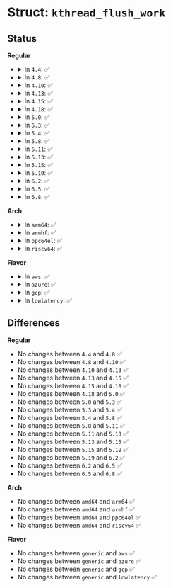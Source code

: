 # Struct: <code>kthread_flush_work</code>

## Status
<b>Regular</b>
<ul>
<li>
<details>
<summary>In <code>4.4</code>: ✅</summary>

```c
struct kthread_flush_work {
    struct kthread_work work;
    struct completion done;
};
```
</details>
</li>
<li>
<details>
<summary>In <code>4.8</code>: ✅</summary>

```c
struct kthread_flush_work {
    struct kthread_work work;
    struct completion done;
};
```
</details>
</li>
<li>
<details>
<summary>In <code>4.10</code>: ✅</summary>

```c
struct kthread_flush_work {
    struct kthread_work work;
    struct completion done;
};
```
</details>
</li>
<li>
<details>
<summary>In <code>4.13</code>: ✅</summary>

```c
struct kthread_flush_work {
    struct kthread_work work;
    struct completion done;
};
```
</details>
</li>
<li>
<details>
<summary>In <code>4.15</code>: ✅</summary>

```c
struct kthread_flush_work {
    struct kthread_work work;
    struct completion done;
};
```
</details>
</li>
<li>
<details>
<summary>In <code>4.18</code>: ✅</summary>

```c
struct kthread_flush_work {
    struct kthread_work work;
    struct completion done;
};
```
</details>
</li>
<li>
<details>
<summary>In <code>5.0</code>: ✅</summary>

```c
struct kthread_flush_work {
    struct kthread_work work;
    struct completion done;
};
```
</details>
</li>
<li>
<details>
<summary>In <code>5.3</code>: ✅</summary>

```c
struct kthread_flush_work {
    struct kthread_work work;
    struct completion done;
};
```
</details>
</li>
<li>
<details>
<summary>In <code>5.4</code>: ✅</summary>

```c
struct kthread_flush_work {
    struct kthread_work work;
    struct completion done;
};
```
</details>
</li>
<li>
<details>
<summary>In <code>5.8</code>: ✅</summary>

```c
struct kthread_flush_work {
    struct kthread_work work;
    struct completion done;
};
```
</details>
</li>
<li>
<details>
<summary>In <code>5.11</code>: ✅</summary>

```c
struct kthread_flush_work {
    struct kthread_work work;
    struct completion done;
};
```
</details>
</li>
<li>
<details>
<summary>In <code>5.13</code>: ✅</summary>

```c
struct kthread_flush_work {
    struct kthread_work work;
    struct completion done;
};
```
</details>
</li>
<li>
<details>
<summary>In <code>5.15</code>: ✅</summary>

```c
struct kthread_flush_work {
    struct kthread_work work;
    struct completion done;
};
```
</details>
</li>
<li>
<details>
<summary>In <code>5.19</code>: ✅</summary>

```c
struct kthread_flush_work {
    struct kthread_work work;
    struct completion done;
};
```
</details>
</li>
<li>
<details>
<summary>In <code>6.2</code>: ✅</summary>

```c
struct kthread_flush_work {
    struct kthread_work work;
    struct completion done;
};
```
</details>
</li>
<li>
<details>
<summary>In <code>6.5</code>: ✅</summary>

```c
struct kthread_flush_work {
    struct kthread_work work;
    struct completion done;
};
```
</details>
</li>
<li>
<details>
<summary>In <code>6.8</code>: ✅</summary>

```c
struct kthread_flush_work {
    struct kthread_work work;
    struct completion done;
};
```
</details>
</li>
</ul>
<b>Arch</b>
<ul>
<li>
<details>
<summary>In <code>arm64</code>: ✅</summary>

```c
struct kthread_flush_work {
    struct kthread_work work;
    struct completion done;
};
```
</details>
</li>
<li>
<details>
<summary>In <code>armhf</code>: ✅</summary>

```c
struct kthread_flush_work {
    struct kthread_work work;
    struct completion done;
};
```
</details>
</li>
<li>
<details>
<summary>In <code>ppc64el</code>: ✅</summary>

```c
struct kthread_flush_work {
    struct kthread_work work;
    struct completion done;
};
```
</details>
</li>
<li>
<details>
<summary>In <code>riscv64</code>: ✅</summary>

```c
struct kthread_flush_work {
    struct kthread_work work;
    struct completion done;
};
```
</details>
</li>
</ul>
<b>Flavor</b>
<ul>
<li>
<details>
<summary>In <code>aws</code>: ✅</summary>

```c
struct kthread_flush_work {
    struct kthread_work work;
    struct completion done;
};
```
</details>
</li>
<li>
<details>
<summary>In <code>azure</code>: ✅</summary>

```c
struct kthread_flush_work {
    struct kthread_work work;
    struct completion done;
};
```
</details>
</li>
<li>
<details>
<summary>In <code>gcp</code>: ✅</summary>

```c
struct kthread_flush_work {
    struct kthread_work work;
    struct completion done;
};
```
</details>
</li>
<li>
<details>
<summary>In <code>lowlatency</code>: ✅</summary>

```c
struct kthread_flush_work {
    struct kthread_work work;
    struct completion done;
};
```
</details>
</li>
</ul>

## Differences
<b>Regular</b>
<ul>
<li>
No changes between <code>4.4</code> and <code>4.8</code> ✅
</li>
<li>
No changes between <code>4.8</code> and <code>4.10</code> ✅
</li>
<li>
No changes between <code>4.10</code> and <code>4.13</code> ✅
</li>
<li>
No changes between <code>4.13</code> and <code>4.15</code> ✅
</li>
<li>
No changes between <code>4.15</code> and <code>4.18</code> ✅
</li>
<li>
No changes between <code>4.18</code> and <code>5.0</code> ✅
</li>
<li>
No changes between <code>5.0</code> and <code>5.3</code> ✅
</li>
<li>
No changes between <code>5.3</code> and <code>5.4</code> ✅
</li>
<li>
No changes between <code>5.4</code> and <code>5.8</code> ✅
</li>
<li>
No changes between <code>5.8</code> and <code>5.11</code> ✅
</li>
<li>
No changes between <code>5.11</code> and <code>5.13</code> ✅
</li>
<li>
No changes between <code>5.13</code> and <code>5.15</code> ✅
</li>
<li>
No changes between <code>5.15</code> and <code>5.19</code> ✅
</li>
<li>
No changes between <code>5.19</code> and <code>6.2</code> ✅
</li>
<li>
No changes between <code>6.2</code> and <code>6.5</code> ✅
</li>
<li>
No changes between <code>6.5</code> and <code>6.8</code> ✅
</li>
</ul>
<b>Arch</b>
<ul>
<li>
No changes between <code>amd64</code> and <code>arm64</code> ✅
</li>
<li>
No changes between <code>amd64</code> and <code>armhf</code> ✅
</li>
<li>
No changes between <code>amd64</code> and <code>ppc64el</code> ✅
</li>
<li>
No changes between <code>amd64</code> and <code>riscv64</code> ✅
</li>
</ul>
<b>Flavor</b>
<ul>
<li>
No changes between <code>generic</code> and <code>aws</code> ✅
</li>
<li>
No changes between <code>generic</code> and <code>azure</code> ✅
</li>
<li>
No changes between <code>generic</code> and <code>gcp</code> ✅
</li>
<li>
No changes between <code>generic</code> and <code>lowlatency</code> ✅
</li>
</ul>
